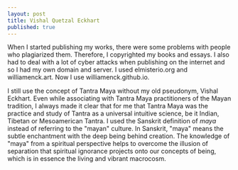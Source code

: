 ```yaml
---
layout: post
title: Vishal Quetzal Eckhart
published: true
---
```

When I started publishing my works, there were some problems with people who plagiarized them. Therefore, I copyrighted my books and essays. I also had to deal with a lot of cyber attacks when publishing on the internet and so I had my own domain and server.  I used elmisterio.org and williamenck.art.  Now I use williamenck.github.io.  
   
I still use the concept of Tantra Maya without my old pseudonym, Vishal Eckhart. Even while associating with Tantra Maya practitioners of the Mayan tradition, I always made it clear that for me that Tantra Maya was the practice and study of Tantra as a universal intuitive science, be it Indian, Tibetan or Mesoamerican Tantra. I used the Sanskrit definition of _maya_ instead of referring to the "mayan" culture. In Sanskrit, "maya" means the subtle enchantment with the deep being behind creation. The knowledge of "maya" from a spiritual perspective helps to overcome the illusion of separation that spiritual ignorance projects onto our concepts of being, which is in essence the living and vibrant macrocosm.


